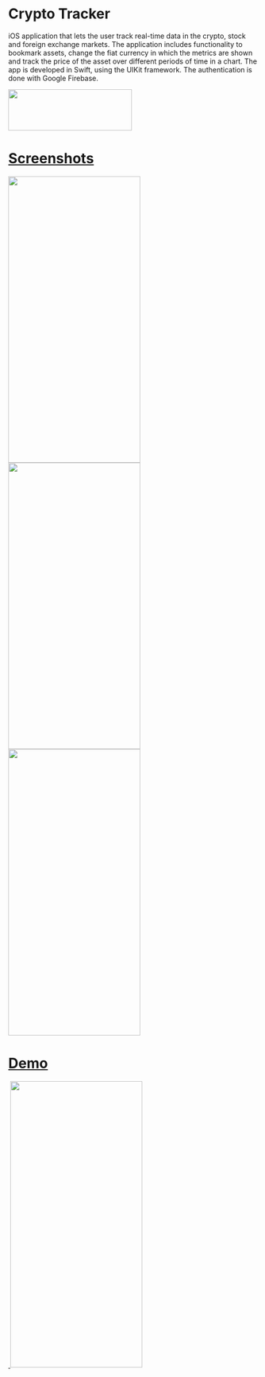 # Crypto Tracker

iOS application that lets the user track real-time data in the crypto, stock and foreign exchange markets. The application includes functionality to bookmark assets, change the fiat currency in which the metrics are shown and track the price of the asset over different periods of time in a chart. The app is developed in Swift, using the UIKit framework. The authentication is done with Google Firebase. 

<a href="https://apps.apple.com/us/app/coin-track-master/id1662092607?uo=2"><img src="https://user-images.githubusercontent.com/90746623/210176495-c7f8d647-84b7-460c-9d2b-e4efc1bb0fd3.png" width="249" height="83"/>

# Screenshots 

<img src="https://user-images.githubusercontent.com/90746623/228083717-148555ce-20c0-4af7-a929-6764d9d6a3e7.jpg" width="266" height="576"/><img src="https://user-images.githubusercontent.com/90746623/228083712-88b5d502-cb6c-4f19-b363-5e9ea70eede1.jpg" width="266" height="576"/><img src="https://user-images.githubusercontent.com/90746623/220434661-ca932342-63ed-458c-9dc2-18241cd250ca.jpg" width="266" height="576"/>

# Demo 

 <img/> <img src="https://user-images.githubusercontent.com/90746623/228087983-ecd1bea8-457c-480a-aa5e-fdda2987c6c1.gif" width="266" height="576"/>
